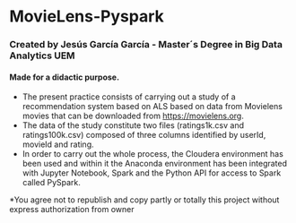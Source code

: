 # MovieLens-Pyspark
### Created by Jesús García García - Master´s Degree in Big Data Analytics UEM
#### Made for a didactic purpose. 

- The present practice consists of carrying out a study of a recommendation system based on ALS based on data from Movielens movies that can be downloaded from https://movielens.org.
- The data of the study constitute two files (ratings1k.csv and ratings100k.csv) composed of three columns identified by userId, movieId and rating.
- In order to carry out the whole process, the Cloudera environment has been used and within it the Anaconda environment has been integrated with Jupyter Notebook, Spark and the Python API for access to Spark called PySpark.

*You agree not to republish and copy partly or totally this project without express authorization from owner
